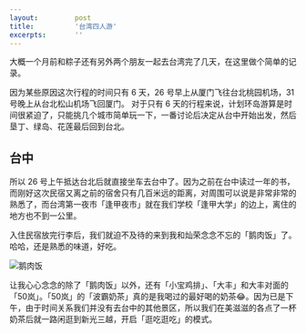 ```yaml
---
layout:         post
title:          '台湾四人游'
excerpts:       ''
---
```


大概一个月前和粽子还有另外两个朋友一起去台湾完了几天，在这里做个简单的记录。

因为某些原因这次行程的时间只有 6 天，26 号早上从厦门飞往台北桃园机场，31 号晚上从台北松山机场飞回厦门。 对于只有 6 天的行程来说，计划环岛游算是时间很紧迫了，只能挑几个城市简单玩一下，一番讨论后决定从台中开始出发，然后垦丁、绿岛、花莲最后回到台北。

## 台中

所以 26 号上午抵达台北后就直接坐车去台中了。因为之前在台中读过一年的书，而刚好这次民宿又离之前的宿舍只有几百米远的距离，对周围可以说是非常非常的熟悉了，而台湾第一夜市「逢甲夜市」就在我们学校「逢甲大学」的边上，离住的地方也不到一公里。

入住民宿放完行李后，我们就迫不及待的来到我和灿荣念念不忘的「鹅肉饭」了。哈哈，还是熟悉的味道，好吃。

![鹅肉饭]()

让我心心念念的除了「鹅肉饭」以外，还有「小宝鸡排」、「大丰」和大丰对面的「50岚」。「50岚」的「波霸奶茶」真的是我喝过的最好喝的奶茶😂。因为已是下午，由于时间关系我们并没有去台中的其他景区，所以我们在美滋滋的各点了一杯奶茶后就一路闲逛到新光三越，开启「逛吃逛吃」的模式。
